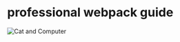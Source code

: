 # professional webpack guide


![Cat and Computer](https://www.meme-arsenal.com/memes/01031303b1041468f6a2229ca5b406b1.jpg)
